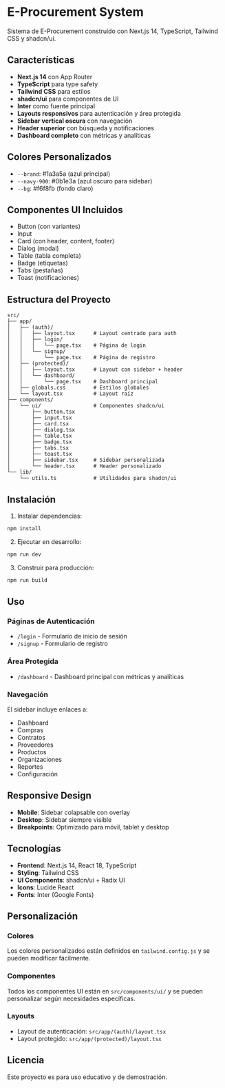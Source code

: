# E-Procurement System

Sistema de E-Procurement construido con Next.js 14, TypeScript, Tailwind CSS y shadcn/ui.

## Características

- **Next.js 14** con App Router
- **TypeScript** para type safety
- **Tailwind CSS** para estilos
- **shadcn/ui** para componentes de UI
- **Inter** como fuente principal
- **Layouts responsivos** para autenticación y área protegida
- **Sidebar vertical oscura** con navegación
- **Header superior** con búsqueda y notificaciones
- **Dashboard completo** con métricas y analíticas

## Colores Personalizados

- `--brand`: #1a3a5a (azul principal)
- `--navy-900`: #0b1e3a (azul oscuro para sidebar)
- `--bg`: #f6f8fb (fondo claro)

## Componentes UI Incluidos

- Button (con variantes)
- Input
- Card (con header, content, footer)
- Dialog (modal)
- Table (tabla completa)
- Badge (etiquetas)
- Tabs (pestañas)
- Toast (notificaciones)

## Estructura del Proyecto

```
src/
├── app/
│   ├── (auth)/
│   │   ├── layout.tsx      # Layout centrado para auth
│   │   ├── login/
│   │   │   └── page.tsx    # Página de login
│   │   └── signup/
│   │       └── page.tsx    # Página de registro
│   ├── (protected)/
│   │   ├── layout.tsx      # Layout con sidebar + header
│   │   └── dashboard/
│   │       └── page.tsx    # Dashboard principal
│   ├── globals.css         # Estilos globales
│   └── layout.tsx          # Layout raíz
├── components/
│   └── ui/                 # Componentes shadcn/ui
│       ├── button.tsx
│       ├── input.tsx
│       ├── card.tsx
│       ├── dialog.tsx
│       ├── table.tsx
│       ├── badge.tsx
│       ├── tabs.tsx
│       ├── toast.tsx
│       ├── sidebar.tsx     # Sidebar personalizada
│       └── header.tsx      # Header personalizado
└── lib/
    └── utils.ts            # Utilidades para shadcn/ui
```

## Instalación

1. Instalar dependencias:
```bash
npm install
```

2. Ejecutar en desarrollo:
```bash
npm run dev
```

3. Construir para producción:
```bash
npm run build
```

## Uso

### Páginas de Autenticación
- `/login` - Formulario de inicio de sesión
- `/signup` - Formulario de registro

### Área Protegida
- `/dashboard` - Dashboard principal con métricas y analíticas

### Navegación
El sidebar incluye enlaces a:
- Dashboard
- Compras
- Contratos
- Proveedores
- Productos
- Organizaciones
- Reportes
- Configuración

## Responsive Design

- **Mobile**: Sidebar colapsable con overlay
- **Desktop**: Sidebar siempre visible
- **Breakpoints**: Optimizado para móvil, tablet y desktop

## Tecnologías

- **Frontend**: Next.js 14, React 18, TypeScript
- **Styling**: Tailwind CSS
- **UI Components**: shadcn/ui + Radix UI
- **Icons**: Lucide React
- **Fonts**: Inter (Google Fonts)

## Personalización

### Colores
Los colores personalizados están definidos en `tailwind.config.js` y se pueden modificar fácilmente.

### Componentes
Todos los componentes UI están en `src/components/ui/` y se pueden personalizar según necesidades específicas.

### Layouts
- Layout de autenticación: `src/app/(auth)/layout.tsx`
- Layout protegido: `src/app/(protected)/layout.tsx`

## Licencia

Este proyecto es para uso educativo y de demostración.
